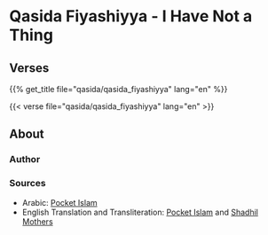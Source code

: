 # Qasida Fiyashiyya - I Have Not a Thing

## Verses

{{% get_title  file="qasida/qasida_fiyashiyya" lang="en" %}}

{{< verse file="qasida/qasida_fiyashiyya" lang="en" >}}

## About

### Author

### Sources

- Arabic: [Pocket Islam](https://pocketislam.wordpress.com/resources/lyrics/fiyashiyya/)
- English Translation and Transliteration:
  [Pocket Islam](https://pocketislam.wordpress.com/resources/lyrics/fiyashiyya/)
  and
  [Shadhil Mothers](https://shadhilimothers.nur.nu/2017/07/01/qasida-al-fiyashiyya-simple-aqida/)
